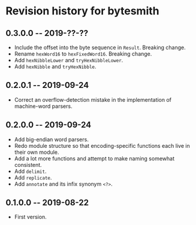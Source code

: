 # Revision history for bytesmith

## 0.3.0.0 -- 2019-??-??

* Include the offset into the byte sequence in `Result`. Breaking change.
* Rename `hexWord16` to `hexFixedWord16`. Breaking change.
* Add `hexNibbleLower` and `tryHexNibbleLower`.
* Add `hexNibble` and `tryHexNibble`.

## 0.2.0.1 -- 2019-09-24

* Correct an overflow-detection mistake in the implementation
  of machine-word parsers.

## 0.2.0.0 -- 2019-09-24

* Add big-endian word parsers.
* Redo module structure so that encoding-specific functions each
  live in their own module.
* Add a lot more functions and attempt to make naming somewhat
  consistent.
* Add `delimit`.
* Add `replicate`.
* Add `annotate` and its infix synonym `<?>`.

## 0.1.0.0 -- 2019-08-22

* First version.
